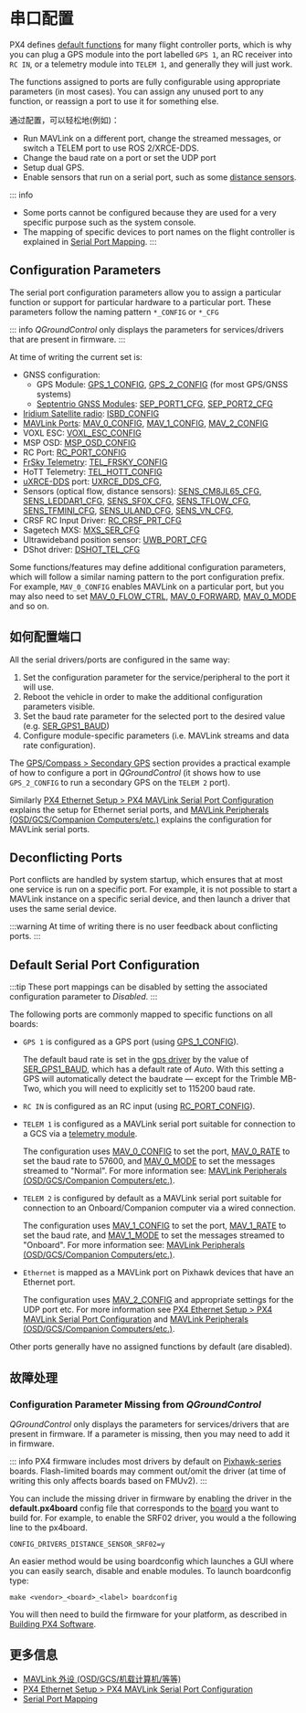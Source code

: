 # 串口配置

PX4 defines [default functions](#default-serial-port-configuration) for many flight controller ports, which is why you can plug a GPS module into the port labelled `GPS 1`, an RC receiver into `RC IN`, or a telemetry module into `TELEM 1`, and generally they will just work.

The functions assigned to ports are fully configurable using appropriate parameters (in most cases). You can assign any unused port to any function, or reassign a port to use it for something else.

通过配置，可以轻松地(例如)：

- Run MAVLink on a different port, change the streamed messages, or switch a TELEM port to use ROS 2/XRCE-DDS.
- Change the baud rate on a port or set the UDP port
- Setup dual GPS.
- Enable sensors that run on a serial port, such as some [distance sensors](../sensor/rangefinders.md).

::: info

- Some ports cannot be configured because they are used for a very specific purpose such as the system console.
- The mapping of specific devices to port names on the flight controller is explained in [Serial Port Mapping](../hardware/serial_port_mapping.md).
:::

## Configuration Parameters

The serial port configuration parameters allow you to assign a particular function or support for particular hardware to a particular port. These parameters follow the naming pattern `*_CONFIG` or `*_CFG`

::: info _QGroundControl_ only displays the parameters for services/drivers that are present in firmware.
:::

At time of writing the current set is:

- GNSS configuration:
  - GPS Module: [GPS_1_CONFIG](../advanced_config/parameter_reference.md#GPS_1_CONFIG), [GPS_2_CONFIG](../advanced_config/parameter_reference.md#GPS_2_CONFIG) (for most GPS/GNSS systems)
  - [Septentrio GNSS Modules](../gps_compass/septentrio.md): [SEP_PORT1_CFG](../advanced_config/parameter_reference.md#SEP_PORT1_CFG), [SEP_PORT2_CFG](../advanced_config/parameter_reference.md#SEP_PORT2_CFG)
- [Iridium Satellite radio](../advanced_features/satcom_roadblock.md): [ISBD_CONFIG](../advanced_config/parameter_reference.md#ISBD_CONFIG)
- [MAVLink Ports](../peripherals/mavlink_peripherals.md): [MAV_0_CONFIG](../advanced_config/parameter_reference.md#MAV_0_CONFIG), [MAV_1_CONFIG](../advanced_config/parameter_reference.md#MAV_1_CONFIG), [MAV_2_CONFIG](../advanced_config/parameter_reference.md#MAV_2_CONFIG)
- VOXL ESC: [VOXL_ESC_CONFIG](../advanced_config/parameter_reference.md#VOXL_ESC_CONFIG)
- MSP OSD: [MSP_OSD_CONFIG](../advanced_config/parameter_reference.md#MSP_OSD_CONFIG)
- RC Port: [RC_PORT_CONFIG](../advanced_config/parameter_reference.md#RC_PORT_CONFIG)
- [FrSky Telemetry](../peripherals/frsky_telemetry.md): [TEL_FRSKY_CONFIG](../advanced_config/parameter_reference.md#TEL_FRSKY_CONFIG)
- HoTT Telemetry: [TEL_HOTT_CONFIG](../advanced_config/parameter_reference.md#TEL_HOTT_CONFIG)
- [uXRCE-DDS](../middleware/uxrce_dds.md) port: [UXRCE_DDS_CFG](../advanced_config/parameter_reference.md#UXRCE_DDS_CFG),
- Sensors (optical flow, distance sensors): [SENS_CM8JL65_CFG](../advanced_config/parameter_reference.md#SENS_CM8JL65_CFG), [SENS_LEDDAR1_CFG](../advanced_config/parameter_reference.md#SENS_LEDDAR1_CFG), [SENS_SF0X_CFG](../advanced_config/parameter_reference.md#SENS_SF0X_CFG), [SENS_TFLOW_CFG](../advanced_config/parameter_reference.md#SENS_TFLOW_CFG), [SENS_TFMINI_CFG](../advanced_config/parameter_reference.md#SENS_TFMINI_CFG), [SENS_ULAND_CFG](../advanced_config/parameter_reference.md#SENS_ULAND_CFG), [SENS_VN_CFG](../advanced_config/parameter_reference.md#SENS_VN_CFG),
- CRSF RC Input Driver: [RC_CRSF_PRT_CFG](../advanced_config/parameter_reference.md#RC_CRSF_PRT_CFG)
- Sagetech MXS: [MXS_SER_CFG](../advanced_config/parameter_reference.md#MXS_SER_CFG)
- Ultrawideband position sensor: [UWB_PORT_CFG](../advanced_config/parameter_reference.md#UWB_PORT_CFG)
- DShot driver: [DSHOT_TEL_CFG](../advanced_config/parameter_reference.md#DSHOT_TEL_CFG)

Some functions/features may define additional configuration parameters, which will follow a similar naming pattern to the port configuration prefix. For example, `MAV_0_CONFIG` enables MAVLink on a particular port, but you may also need to set [MAV_0_FLOW_CTRL](../advanced_config/parameter_reference.md#MAV_0_FLOW_CTRL), [MAV_0_FORWARD](../advanced_config/parameter_reference.md#MAV_0_FLOW_CTRL), [MAV_0_MODE](../advanced_config/parameter_reference.md#MAV_0_MODE) and so on.

## 如何配置端口

All the serial drivers/ports are configured in the same way:

1. Set the configuration parameter for the service/peripheral to the port it will use.
1. Reboot the vehicle in order to make the additional configuration parameters visible.
1. Set the baud rate parameter for the selected port to the desired value (e.g. [SER_GPS1_BAUD](../advanced_config/parameter_reference.md#SER_GPS1_BAUD))
1. Configure module-specific parameters (i.e. MAVLink streams and data rate configuration).

The [GPS/Compass > Secondary GPS](../gps_compass/index.md#dual_gps) section provides a practical example of how to configure a port in _QGroundControl_ (it shows how to use `GPS_2_CONFIG` to run a secondary GPS on the `TELEM 2` port).

Similarly [PX4 Ethernet Setup > PX4 MAVLink Serial Port Configuration](../advanced_config/ethernet_setup.md#px4-mavlink-serial-port-configuration) explains the setup for Ethernet serial ports, and [MAVLink Peripherals (OSD/GCS/Companion Computers/etc.)](../peripherals/mavlink_peripherals.md) explains the configuration for MAVLink serial ports.

## Deconflicting Ports

Port conflicts are handled by system startup, which ensures that at most one service is run on a specific port. For example, it is not possible to start a MAVLink instance on a specific serial device, and then launch a driver that uses the same serial device.

:::warning
At time of writing there is no user feedback about conflicting ports.
:::

<a id="default_port_mapping"></a>

## Default Serial Port Configuration

:::tip
These port mappings can be disabled by setting the associated configuration parameter to _Disabled_.
:::

The following ports are commonly mapped to specific functions on all boards:

- `GPS 1` is configured as a GPS port (using [GPS_1_CONFIG](../advanced_config/parameter_reference.md#GPS_1_CONFIG)).

  The default baud rate is set in the [gps driver](../modules/modules_driver.md#gps) by the value of [SER_GPS1_BAUD](../advanced_config/parameter_reference.md#SER_GPS1_BAUD), which has a default rate of _Auto_. With this setting a GPS will automatically detect the baudrate — except for the Trimble MB-Two, which you will need to explicitly set to 115200 baud rate.

- `RC IN` is configured as an RC input (using [RC_PORT_CONFIG](../advanced_config/parameter_reference.md#RC_PORT_CONFIG)).
- `TELEM 1` is configured as a MAVLink serial port suitable for connection to a GCS via a [telemetry module](../telemetry/index.md).

  The configuration uses [MAV_0_CONFIG](../advanced_config/parameter_reference.md#MAV_0_CONFIG) to set the port, [MAV_0_RATE](../advanced_config/parameter_reference.md#MAV_0_RATE) to set the baud rate to 57600, and [MAV_0_MODE](../advanced_config/parameter_reference.md#MAV_1_MODE) to set the messages streamed to "Normal". For more information see: [MAVLink Peripherals (OSD/GCS/Companion Computers/etc.)](../peripherals/mavlink_peripherals.md).

- `TELEM 2` is configured by default as a MAVLink serial port suitable for connection to an Onboard/Companion computer via a wired connection.

  The configuration uses [MAV_1_CONFIG](../advanced_config/parameter_reference.md#MAV_1_CONFIG) to set the port, [MAV_1_RATE](../advanced_config/parameter_reference.md#MAV_1_RATE) to set the baud rate, and [MAV_1_MODE](../advanced_config/parameter_reference.md#MAV_2_MODE) to set the messages streamed to "Onboard". For more information see: [MAVLink Peripherals (OSD/GCS/Companion Computers/etc.)](../peripherals/mavlink_peripherals.md).

- `Ethernet` is mapped as a MAVLink port on Pixhawk devices that have an Ethernet port.

  The configuration uses [MAV_2_CONFIG](../advanced_config/parameter_reference.md#MAV_2_CONFIG) and appropriate settings for the UDP port etc. For more information see [PX4 Ethernet Setup > PX4 MAVLink Serial Port Configuration](../advanced_config/ethernet_setup.md#px4-mavlink-serial-port-configuration) and [MAVLink Peripherals (OSD/GCS/Companion Computers/etc.)](../peripherals/mavlink_peripherals.md).

Other ports generally have no assigned functions by default (are disabled).

## 故障处理

<a id="parameter_not_in_firmware"></a>

### Configuration Parameter Missing from _QGroundControl_

_QGroundControl_ only displays the parameters for services/drivers that are present in firmware. If a parameter is missing, then you may need to add it in firmware.

::: info PX4 firmware includes most drivers by default on [Pixhawk-series](../flight_controller/pixhawk_series.md) boards. Flash-limited boards may comment out/omit the driver (at time of writing this only affects boards based on FMUv2).
:::

You can include the missing driver in firmware by enabling the driver in the **default.px4board** config file that corresponds to the [board](https://github.com/PX4/PX4-Autopilot/tree/release/1.15/boards/px4) you want to build for. For example, to enable the SRF02 driver, you would a the following line to the px4board.

```
CONFIG_DRIVERS_DISTANCE_SENSOR_SRF02=y
```

An easier method would be using boardconfig which launches a GUI where you can easily search, disable and enable modules. To launch boardconfig type:

```
make <vendor>_<board>_<label> boardconfig
```

You will then need to build the firmware for your platform, as described in [Building PX4 Software](../dev_setup/building_px4.md).

## 更多信息

- [MAVLink 外设 (OSD/GCS/机载计算机/等等)](../peripherals/mavlink_peripherals.md)
- [PX4 Ethernet Setup > PX4 MAVLink Serial Port Configuration](../advanced_config/ethernet_setup.md#px4-mavlink-serial-port-configuration)
- [Serial Port Mapping](../hardware/serial_port_mapping.md)
